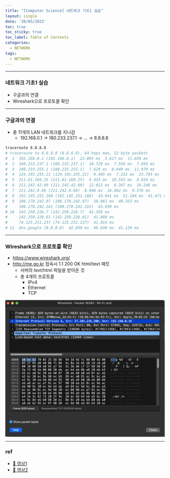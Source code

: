 ```yaml
---
title: "[Computer Science] 네트워크 기초1 실습"
layout: single
date: '20/05/2023'
toc: true
toc_sticky: true
toc_label: Table of Contents
categories:
  - NETWORK
tags:
  - NETWORK
---
```


---
### 네트워크 기초1 실습
* 구글과의 연결
* Wireshark으로 프로토콜 확인

---
### 구글과의 연결
* 총 11개의 LAN 네트워크를 지나감
  * 192.168.0.1 -> 180.233.237.1 -> ... -> 8.8.8.8
```bash
traceroute 8.8.8.8
# traceroute to 8.8.8.8 (8.8.8.8), 64 hops max, 52 byte packets
#  1  192.168.0.1 (192.168.0.1)  22.893 ms  5.617 ms  11.039 ms
#  2  180.233.237.1 (180.233.237.1)  10.729 ms  7.556 ms  7.693 ms
#  3  180.233.255.1 (180.233.255.1)  7.629 ms  8.049 ms  11.970 ms
#  4  124.195.255.21 (124.195.255.21)  9.405 ms  7.232 ms  23.705 ms
#  5  211.61.160.25 (211.61.160.25)  9.433 ms  10.553 ms  8.019 ms
#  6  211.242.42.69 (211.242.42.69)  12.012 ms  8.397 ms  19.246 ms
#  7  211.242.0.66 (211.242.0.66)  8.946 ms  16.462 ms  9.576 ms
#  8  192.145.251.168 (192.145.251.168)  43.641 ms  51.184 ms  41.471 ms
#  9  108.170.242.97 (108.170.242.97)  38.861 ms  40.333 ms
#     108.170.242.161 (108.170.242.161)  43.930 ms
# 10  142.250.226.7 (142.250.226.7)  42.356 ms
#     142.250.226.61 (142.250.226.61)  41.880 ms
#     74.125.251.237 (74.125.251.237)  41.814 ms
# 11  dns.google (8.8.8.8)  42.030 ms  46.830 ms  41.139 ms
```

---

### Wireshark으로 프로토콜 확인
* https://www.wireshark.org/
* http://me.go.kr 접속시 1.1 200 OK html/text 패킷
  * 서버의 text/html 파일을 받아온 것
  * 총 4개의 프로토콜
    * IPv4
    * Ethernet
    * TCP

<p align="center">
    <img src="/img/computer_science/network/wireshark1.png" align="center">
</p>

---

### ref
* [🔗 영상1](https://www.youtube.com/watch?v=paJf7JbBWqY&list=PL0d8NnikouEWcF1jJueLdjRIC4HsUlULi&index=2)
* [🔗 영상2](https://www.youtube.com/watch?v=vBrQ3yzerMg&list=PL0d8NnikouEWcF1jJueLdjRIC4HsUlULi&index=3)
